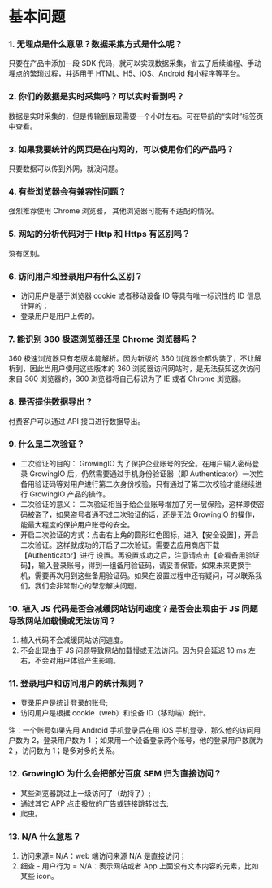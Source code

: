 # 基本问题

### **1. 无埋点是什么意思？数据采集方式是什么呢？**

只要在产品中添加一段 SDK 代码，就可以实现数据采集，省去了后续编程、手动埋点的繁琐过程，并适用于 HTML、H5、iOS、Android 和小程序等平台。

### 2. 你们的数据是实时采集吗？可以实时看到吗？

数据是实时采集的，但是传输到展现需要一个小时左右。可在导航的“实时”标签页中查看。

### 3. 如果我要统计的网页是在内网的，可以使用你们的产品吗？

只要数据可以传到外网，就没问题。

### 4. 有些浏览器会有兼容性问题？

强烈推荐使用 Chrome 浏览器， 其他浏览器可能有不适配的情况。

### 5. 网站的分析代码对于 Http 和 Https 有区别吗？

没有区别。

### 6. 访问用户和登录用户有什么区别？

* 访问用户是基于浏览器 cookie 或者移动设备 ID 等具有唯一标识性的 ID 信息计算的；
* 登录用户是用户上传的。

### 7. 能识别 360 极速浏览器还是 Chrome 浏览器吗？

360 极速浏览器只有老版本能解析。因为新版的 360 浏览器全都伪装了，不让解析到，因此当用户使用这些版本的 360 浏览器访问网站时，是无法获知这次访问来自 360 浏览器的，360 浏览器将自己标识为了 IE 或者 Chrome 浏览器。

### 8. 是否提供数据导出？

付费客户可以通过 API 接口进行数据导出。

### 9. 什么是二次验证？

* 二次验证的目的： GrowingIO 为了保护企业账号的安全。在用户输入密码登录 GrowingIO 后，仍然需要通过手机身份验证器（即 Authenticator）一次性备用验证码等对用户进行第二次身份校验，只有通过了第二次校验才能继续进行 GrowingIO 产品的操作。
* 二次验证的意义： 二次验证相当于给企业账号增加了另一层保险，这样即使密码被盗了，如果盗号者通不过二次验证的话，还是无法 GrowingIO 的操作，能最大程度的保护用户账号的安全。
* 开启二次验证的方式：点击右上角的圆形红色图标，进入【安全设置】，开启二次验证。这样就成功的开启了二次验证。需要去应用商店下载【Authenticator】进行 设置。再设置成功之后，注意请点击【查看备用验证码】，输入登录账号，得到一组备用验证码，请妥善保管。如果未来更换手机，需要再次用到这些备用验证码。如果在设置过程中还有疑问，可以联系我们，我们会非常耐心的帮您解决问题。

### 10. 植入 JS 代码是否会减缓网站访问速度？是否会出现由于 JS 问题导致网站加载慢或无法访问？

1. 植入代码不会减缓网站访问速度。
2. 不会出现由于 JS 问题导致网站加载慢或无法访问。因为只会延迟 10 ms 左右，不会对用户体验产生影响。

### 11. 登录用户和访问用户的统计规则？

* 登录用户是统计登录的账号;
* 访问用户是根据 cookie（web）和设备 ID（移动端）统计。

注：一个账号如果先用 Android 手机登录后在用 iOS 手机登录，那么他的访问用户数为 2，登录用户数为 1 ；如果用一个设备登录两个账号，他的登录用户数就为 2 ，访问数为 1；是多对多的关系。

### 12. GrowingIO 为什么会把部分百度 SEM 归为直接访问？

* 某些浏览器跳过上一级访问了（劫持了）;
* 通过其它 APP 点击投放的广告或链接跳转过去;
* 爬虫。

### 13. N/A 什么意思？

1. 访问来源= N/A：web 端访问来源 N/A 是直接访问；
2. 细查 - 用户行为 = N/A：表示网站或者 App 上面没有文本内容的元素，比如某些 icon。

